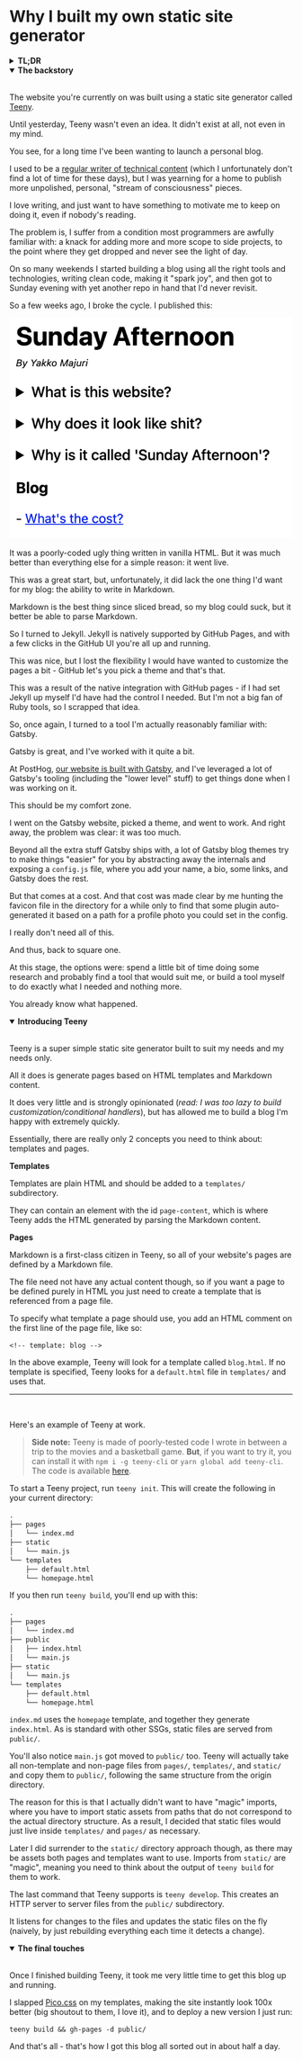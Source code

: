 <!-- template: blog -->
# Why I built my own static site generator

<details>

<summary><b>TL;DR</b></summary>

<br />

I really wanted to get a personal blog up quickly, but the most popular static site generators either didn't fit my needs or did way too much.

As a result, I built [Teeny](https://github.com/yakkomajuri/teeny). 

It took me a couple hours, so it certainly isn't anything amazing, but if you want to try it, you can do:

```
npm i -g teeny-cli
teeny init && teeny develop
```

</details>

<details open>

<summary><b>The backstory</b></summary>

<br />

The website you're currently on was built using a static site generator called [Teeny](https://github.com/yakkomajuri/teeny).

Until yesterday, Teeny wasn't even an idea. It didn't exist at all, not even in my mind.

You see, for a long time I've been wanting to launch a personal blog. 

I used to be a [regular writer of technical content](https://yakkomajuri.medium.com/) (which I unfortunately don't find a lot of time for these days), but I was yearning for a home to publish more unpolished, personal, "stream of consciousness" pieces.

I love writing, and just want to have something to motivate me to keep on doing it, even if nobody's reading.

The problem is, I suffer from a condition most programmers are awfully familiar with: a knack for adding more and more scope to side projects, to the point where they get dropped and never see the light of day.

On so many weekends I started building a blog using all the right tools and technologies, writing clean code, making it "spark joy", and then got to Sunday evening with yet another repo in hand that I'd never revisit.

So a few weeks ago, I broke the cycle. I published this:

![Blog v1](./img/teeny/website.png)

It was a poorly-coded ugly thing written in vanilla HTML. But it was much better than everything else for a simple reason: it went live.

This was a great start, but, unfortunately, it did lack the one thing I'd want for my blog: the ability to write in Markdown.

Markdown is the best thing since sliced bread, so my blog could suck, but it better be able to parse Markdown.

So I turned to Jekyll. Jekyll is natively supported by GitHub Pages, and with a few clicks in the GitHub UI you're all up and running.

This was nice, but I lost the flexibility I would have wanted to customize the pages a bit - GitHub let's you pick a theme and that's that.

This was a result of the native integration with GitHub pages - if I had set Jekyll up myself I'd have had the control I needed. But I'm not a big fan of Ruby tools, so I scrapped that idea.

So, once again, I turned to a tool I'm actually reasonably familiar with: Gatsby.

Gatsby is great, and I've worked with it quite a bit. 

At PostHog, [our website is built with Gatsby](https://github.com/PostHog/posthog.com), and I've leveraged a lot of Gatsby's tooling (including the "lower level" stuff) to get things done when I was working on it.

This should be my comfort zone.

I went on the Gatsby website, picked a theme, and went to work. And right away, the problem was clear: it was too much.

Beyond all the extra stuff Gatsby ships with, a lot of Gatsby blog themes try to make things "easier" for you by abstracting away the internals and exposing a `config.js` file, where you add your name, a bio, some links, and Gatsby does the rest. 

But that comes at a cost. And that cost was made clear by me hunting the favicon file in the directory for a while only to find that some plugin auto-generated it based on a path for a profile photo you could set in the config.

I really don't need all of this.

And thus, back to square one.

At this stage, the options were: spend a little bit of time doing some research and probably find a tool that would suit me, or build a tool myself to do exactly what I needed and nothing more.

You already know what happened.

</details>


<details open>
<summary><b>Introducing Teeny</b></summary>

<br />

Teeny is a super simple static site generator built to suit my needs and my needs only. 

All it does is generate pages based on HTML templates and Markdown content.

It does very little and is strongly opinionated (_read: I was too lazy to build customization/conditional handlers_), but has allowed me to build a blog I'm happy with extremely quickly.

Essentially, there are really only 2 concepts you need to think about: templates and pages.

**Templates**

Templates are plain HTML and should be added to a `templates/` subdirectory. 

They can contain an element with the id `page-content`, which is where Teeny adds the HTML generated by parsing the Markdown content.

**Pages**

Markdown is a first-class citizen in Teeny, so all of your website's pages are defined by a Markdown file. 

The file need not have any actual content though, so if you want a page to be defined purely in HTML you just need to create a template that is referenced from a page file.

To specify what template a page should use, you add an HTML comment on the first line of the page file, like so:

```
<!-- template: blog -->
```

In the above example, Teeny will look for a template called `blog.html`. If no template is specified, Teeny looks for a `default.html` file in `templates/` and uses that.

<hr /><br />

Here's an example of Teeny at work.

> **Side note:** Teeny is made of poorly-tested code I wrote in between a trip to the movies and a basketball game. **But**, if you want to try it, you can install it with `npm i -g teeny-cli` or `yarn global add teeny-cli`. The code is available [here](https://github.com/yakkomajuri/teeny).

To start a Teeny project, run `teeny init`. This will create the following in your current directory:

```
.
├── pages
│   └── index.md
├── static
│   └── main.js
└── templates
    ├── default.html
    └── homepage.html
```

If you then run `teeny build`, you'll end up with this:

```
.
├── pages
│   └── index.md
├── public
│   ├── index.html
│   └── main.js
├── static
│   └── main.js
└── templates
    ├── default.html
    └── homepage.html
```

`index.md` uses the `homepage` template, and together they generate `index.html`. As is standard with other SSGs, static files are served from `public/`. 

You'll also notice `main.js` got moved to `public/` too. Teeny will actually take all non-template and non-page files from `pages/`, `templates/`, and `static/` and copy them to `public/`, following the same structure from the origin directory.

The reason for this is that I actually didn't want to have "magic" imports, where you have to import static assets from paths that do not correspond to the actual directory structure. As a result, I decided that static files would just live inside `templates/` and `pages/` as necessary. 

Later I did surrender to the `static/` directory approach though, as there may be assets both pages and templates want to use. Imports from `static/` are "magic", meaning you need to think about the output of `teeny build` for them to work.

The last command that Teeny supports is `teeny develop`. This creates an HTTP server to server files from the `public/` subdirectory. 

It listens for changes to the files and updates the static files on the fly (naively, by just rebuilding everything each time it detects a change).

</details>

<details open>

<summary><b>The final touches</b></summary>

<br />

Once I finished building Teeny, it took me very little time to get this blog up and running. 

I slapped [Pico.css](https://picocss.com/docs/) on my templates, making the site instantly look 100x better (big shoutout to them, I love it), and to deploy a new version I just run:

```
teeny build && gh-pages -d public/
```

And that's all - that's how I got this blog all sorted out in about half a day. 

</details>